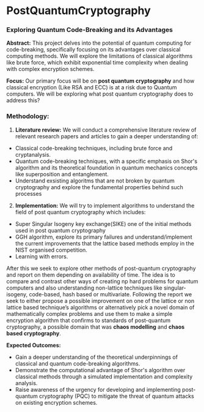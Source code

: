 # PostQuantumCryptography
### Exploring Quantum Code-Breaking and its Advantages
__Abstract:__ This project delves into the potential of quantum computing for code-breaking,
specifically focusing on its advantages over classical computing methods. We will explore
the limitations of classical algorithms like brute force, which exhibit exponential time
complexity when dealing with complex encryption schemes.

__Focus:__ Our primary focus will be on __post quantum cryptography__ and how classical encryption (Like RSA and ECC) is at a risk due to Quantum computers. We will be exploring what post quantum cryptography does to address this?

### Methodology:
1. __Literature review:__ We will conduct a comprehensive literature review of relevant
research papers and articles to gain a deeper understanding of:
* Classical code-breaking techniques, including brute force and cryptanalysis.
* Quantum code-breaking techniques, with a specific emphasis on Shor's
algorithm and its theoretical foundation in quantum mechanics concepts like
superposition and entanglement.
* Understand exsisting algoritms that are not broken by quantum cryptography and explore the fundamental properties behind such processes
2. __Implementation:__ We will try to implement algorithms to understand the field of post quantum cryptography which includes:
  * Super Singular Isogeny key exchange(SIKE) one of the initial  methods used in post quantum cryptography
  * GGH algorithm, explore its primary failures  and understand/implement the current improvements that the lattice based methods employ in the NIST organised competition.
  * Learning with errors.

After this we seek to explore other methods of post-quantum cryptography and report on them depending on availability of time. The idea is to compare and contrast other ways of creating np hard problems for quantum computers and also understanding non-lattice techniques like singular-isogeny, code-based, hash based or multivariate. Following the report we seek to either propose a possible improvement on one of the lattice or non lattice based technique’s algorithms or alternatively pick a novel domain of mathematically complex problems and use them to make a simple encryption algorithm that confirms to standards of post-quantum cryptography, a possible domain that was __chaos modelling__ and __chaos based cryptography__.

__Expected Outcomes:__
* Gain a deeper understanding of the theoretical underpinnings of classical and
quantum code-breaking algorithms.
* Demonstrate the computational advantage of Shor's algorithm over classical
methods through a simulated implementation and complexity analysis.
* Raise awareness of the urgency for developing and implementing post-quantum
cryptography (PQC) to mitigate the threat of quantum attacks on existing encryption
schemes.
